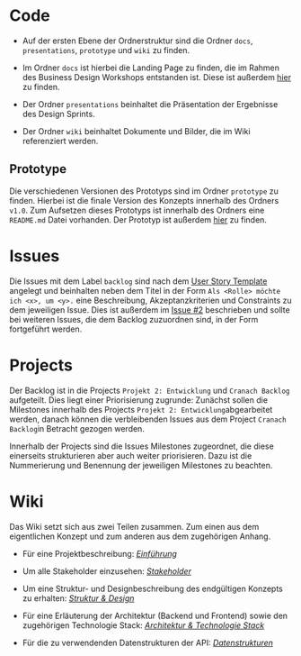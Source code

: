# Code

* Auf der ersten Ebene der Ordnerstruktur sind die Ordner `docs`, `presentations`, `prototype` und `wiki` zu finden.

* Im Ordner `docs` ist hierbei die Landing Page zu finden, die im Rahmen des Business Design Workshops entstanden ist. Diese ist außerdem [hier](link) zu finden.

* Der Ordner `presentations` beinhaltet die Präsentation der Ergebnisse des Design Sprints.

* Der Ordner `wiki` beinhaltet Dokumente und Bilder, die im Wiki referenziert werden.

## Prototype

Die verschiedenen Versionen des Prototyps sind im Ordner `prototype` zu finden. Hierbei ist die finale Version des Konzepts innerhalb des Ordners `v1.0`. Zum Aufsetzen dieses Prototyps ist innerhalb des Ordners eine `README.md` Datei vorhanden. Der Prototyp ist außerdem [hier](http://avc.ddnss.eu/) zu finden.

# Issues

Die Issues mit dem Label `backlog` sind nach dem [User Story Template](https://github.com/AlphaFounders/style-guide/blob/master/agile-user-story.md) angelegt und beinhalten neben dem Titel in der Form `Als <Rolle> möchte ich <x>, um <y>.` eine Beschreibung, Akzeptanzkriterien und Constraints zu dem jeweiligen Issue. Dies ist außerdem im [Issue #2](https://github.com/BenPag/cranach/issues/2) beschrieben und sollte bei weiteren Issues, die dem Backlog zuzuordnen sind, in der Form fortgeführt werden.

# Projects

Der Backlog ist in die Projects `Projekt 2: Entwicklung` und `Cranach Backlog` aufgeteilt. Dies liegt einer Priorisierung zugrunde: Zunächst sollen die Milestones innerhalb des Projects `Projekt 2: Entwicklung`abgearbeitet werden, danach können die verbleibenden Issues aus dem Project `Cranach Backlog`in Betracht gezogen werden.

Innerhalb der Projects sind die Issues Milestones zugeordnet, die diese einerseits strukturieren aber auch weiter priorisieren. Dazu ist die Nummerierung und Benennung der jeweiligen Milestones zu beachten.

# Wiki

Das Wiki setzt sich aus zwei Teilen zusammen. Zum einen aus dem eigentlichen Konzept und zum anderen aus dem zugehörigen Anhang.

* Für eine Projektbeschreibung: *[Einführung](https://github.com/BenPag/cranach/wiki/Einf%C3%BChrung)*

* Um alle Stakeholder einzusehen: *[Stakeholder](https://github.com/BenPag/cranach/wiki/Vollst%C3%A4ndige-Auflistung-der-Stakeholder)*

* Um eine Struktur- und Designbeschreibung des endgültigen Konzepts zu erhalten: *[Struktur & Design](https://github.com/BenPag/cranach/wiki/Struktur-&-Design)*

* Für eine Erläuterung der Architektur (Backend und Frontend) sowie den zugehörigen Technologie Stack: *[Architektur & Technologie Stack](https://github.com/BenPag/cranach/wiki/Architektur-&-Technologie-Stack)*

* Für die zu verwendenden Datenstrukturen der API: *[Datenstrukturen](https://github.com/BenPag/cranach/wiki/Datenstrukturen-der-CDA-API)*

